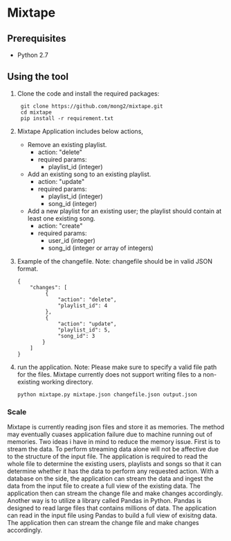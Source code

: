 # Mixtape

## Prerequisites

* Python 2.7

## Using the tool
1. Clone the code and install the required packages:

        git clone https://github.com/mong2/mixtape.git
        cd mixtape
        pip install -r requirement.txt 
2. Mixtape Application includes below actions, 
   *  Remove an existing playlist.
        * action: "delete"
        * required params: 
            * playlist_id (integer)
   * Add an existing song to an existing playlist.
        * action: "update"
        * required params: 
            * playlist_id (integer)
            * song_id (integer)
   * Add a new playlist for an existing user; the playlist should contain at least one existing song.
        * action: "create"
        * required params:
            * user_id (integer)
            * song_id (integer or array of integers)
2. Example of the changefile. Note: changefile should be in valid JSON format. 
   ```
   {
       "changes": [
            {
                "action": "delete",
                "playlist_id": 4
            },
            {
                "action": "update",
                "playlist_id": 5,
                "song_id": 3
           }
       ]
   }
   ```
3. run the application. Note: Please make sure to specify a valid file path for the files. Mixtape currently does not support writing files to a non-existing working directory.
    ```
    python mixtape.py mixtape.json changefile.json output.json
    ```

### Scale
Mixtape is currently reading json files and store it as memories. The method may eventually cuases application failure due to machine running out of memories. Two ideas i have in mind to reduce the memory issue. First is to stream the data. To perform streaming data alone will not be affective due to the structure of the input file. The application is required to read the whole file to determine the existing users, playlists and songs so that it can determine whether it has the data to perform any requested action. With a database on the side, the application can stream the data and ingest the data from the input file to create a full view of the existing data. The application then can stream the change file and make changes accordingly. Another way is to utilize a library called Pandas in Python. Pandas is designed to read large files that contains millions of data. The application can read in the input file using Pandas to build a full view of exisitng data. The application then can stream the change file and make changes accordingly. 
